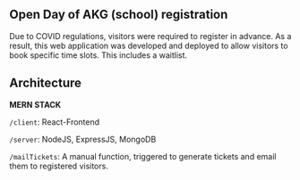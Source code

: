 ## Open Day of AKG (school) registration
Due to COVID regulations, visitors were required to register in advance. As a result, this web application was developed and deployed to allow visitors to book specific time slots. This includes a waitlist.


## Architecture
**MERN STACK**

`/client`: React-Frontend


`/server`: NodeJS, ExpressJS, MongoDB


`/mailTickets`: A manual function, triggered to generate tickets and email them to registered visitors.
